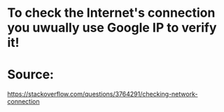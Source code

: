 # To check the Internet's connection you uwually use Google IP to verify it!
# Source:
https://stackoverflow.com/questions/3764291/checking-network-connection
